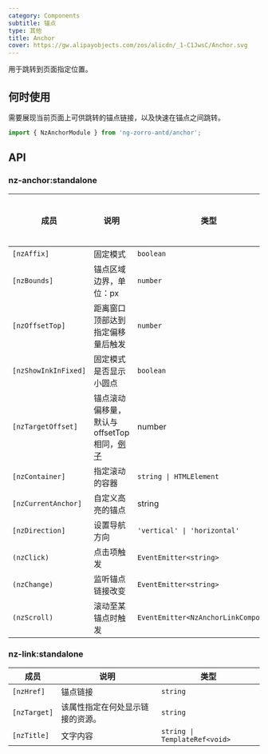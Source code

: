 ```yaml
---
category: Components
subtitle: 锚点
type: 其他
title: Anchor
cover: https://gw.alipayobjects.com/zos/alicdn/_1-C1JwsC/Anchor.svg
---
```


用于跳转到页面指定位置。

## 何时使用

需要展现当前页面上可供跳转的锚点链接，以及快速在锚点之间跳转。

```ts
import { NzAnchorModule } from 'ng-zorro-antd/anchor';
```

## API

### nz-anchor:standalone

| 成员                 | 说明                                                                                | 类型                                  | 默认值       | 全局配置 |
| -------------------- | ----------------------------------------------------------------------------------- | ------------------------------------- | ------------ | -------- |
| `[nzAffix]`          | 固定模式                                                                            | `boolean`                             | `true`       |
| `[nzBounds]`         | 锚点区域边界，单位：px                                                              | `number`                              | `5`          | ✅       |
| `[nzOffsetTop]`      | 距离窗口顶部达到指定偏移量后触发                                                    | `number`                              | -            | ✅       |
| `[nzShowInkInFixed]` | 固定模式是否显示小圆点                                                              | `boolean`                             | `false`      | ✅       |
| `[nzTargetOffset]`   | 锚点滚动偏移量，默认与 offsetTop 相同，[例子](#components-anchor-demo-targetOffset) | number                                | -            |          |
| `[nzContainer]`      | 指定滚动的容器                                                                      | `string \| HTMLElement`               | `window`     |
| `[nzCurrentAnchor]`  | 自定义高亮的锚点                                                                    | string                                | -            |          |
| `[nzDirection]`      | 设置导航方向                                                                        | `'vertical' \| 'horizontal'`          | `'vertical'` |          |
| `(nzClick)`          | 点击项触发                                                                          | `EventEmitter<string>`                | -            |
| `(nzChange)`         | 监听锚点链接改变                                                                    | `EventEmitter<string>`                | -            |          |
| `(nzScroll)`         | 滚动至某锚点时触发                                                                  | `EventEmitter<NzAnchorLinkComponent>` | -            |

### nz-link:standalone

| 成员         | 说明                             | 类型                          |
| ------------ | -------------------------------- | ----------------------------- |
| `[nzHref]`   | 锚点链接                         | `string`                      |
| `[nzTarget]` | 该属性指定在何处显示链接的资源。 | `string`                      |
| `[nzTitle]`  | 文字内容                         | `string \| TemplateRef<void>` |
